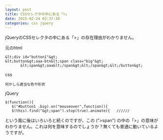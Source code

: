 ```yaml
---
layout: post
title: CSSセレクタの中にある「>」
date: 2015-02-24 02:37:38
categories: css jquery
---
```

<p>jQueryのCSSセレクタの中にある「>」の存在理由がわかりません。</p>

<p>元のhtml</p>

```
&lt;div id="button1"&gt;
&lt;button&gt;aaa-btn&lt;span class="big"&gt;
       &lt;span&gt;aaa&lt;/span&gt;&lt;/span&gt;&lt;/button&gt;
```

<p>css</p>

```
何かしら適当な色や形状
```

<p>jQuery</p>

```
$(function(){
   $("#button1 .big).on("mouseover",function(){
   $(this).find("&gt;span").stop(true).animate({   //////
```

<p>という風に後はいろいろと続くのですが、この (">span") の中の「>」の意味がわかりません。これは何を意味するのでしょうか？無くても普通に動いているようですが。</p>
